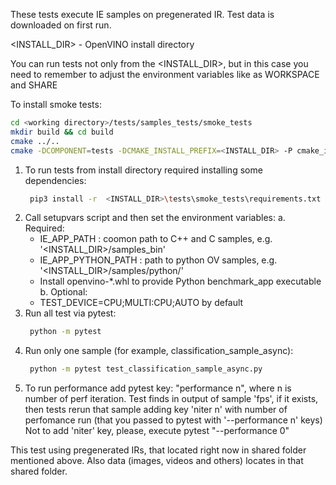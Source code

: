These tests execute IE samples on pregenerated IR. Test data is downloaded on first run.

<INSTALL_DIR> - OpenVINO install directory

You can run tests not only from the <INSTALL_DIR>, but in this case you need to remember to adjust the environment variables like as WORKSPACE and SHARE

To install smoke tests:
``` bash
cd <working directory>/tests/samples_tests/smoke_tests
mkdir build && cd build
cmake ../..
cmake -DCOMPONENT=tests -DCMAKE_INSTALL_PREFIX=<INSTALL_DIR> -P cmake_install.cmake
```
1. To run tests from install directory required installing some dependencies:
   ``` bash
    pip3 install -r  <INSTALL_DIR>\tests\smoke_tests\requirements.txt
   ```
2. Call setupvars script and then set the environment variables:
a. Required:
    - IE_APP_PATH : coomon path to C++ and C samples, e.g. '<INSTALL_DIR>/samples_bin'
    - IE_APP_PYTHON_PATH : path to python OV samples, e.g. '<INSTALL_DIR>/samples/python/'
    - Install openvino-*.whl to provide Python benchmark_app executable
b. Optional:
    - TEST_DEVICE=CPU;MULTI:CPU;AUTO by default
4. Run all test via pytest:
   ``` bash
    python -m pytest
   ```
5. Run only one sample (for example, classification_sample_async):
   ``` bash
    python -m pytest test_classification_sample_async.py
   ```
6. To run performance add pytest key: "performance n", where n is number of perf iteration.
   Test finds in output of sample 'fps', if it exists,
   then tests rerun that sample adding key 'niter n' with number of perfomance run (that you passed to pytest with '--performance n' keys)
   Not to add 'niter' key, please, execute pytest "--performance 0"

This test using pregenerated IRs, that located right now in shared folder mentioned above. Also data (images, videos and others) locates in that shared folder.
